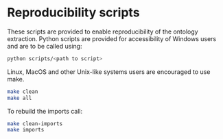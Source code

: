 # Reproducibility scripts

These scripts are provided to enable reproducibility of the ontology
extraction. Python scripts are provided for accessibility of Windows users and
are to be called using:

```bash
python scripts/<path to script>
```

Linux, MacOS and other Unix-like systems users are encouraged to use make. 

```bash
make clean
make all
```

To rebuild the imports call:

```bash
make clean-imports
make imports
```